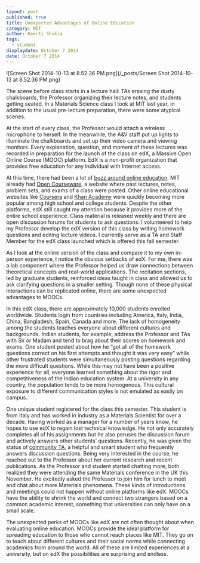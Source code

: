 ```yaml
---
layout: post
published: true
title: Unexpected Advantages of Online Education
category: MIT
author: Keerti Shukla
tags: 
  - student
displaydate: October 7 2014
date: October 7 2014
---
```


![Screen Shot 2014-10-13 at 8.52.36 PM.png](/_posts/Screen Shot 2014-10-13 at 8.52.36 PM.png)

The scene before class starts in a lecture hall: TAs erasing the dusty chalkboards, the Professor organizing their lecture notes, and students getting seated. In a Materials Science class I took at MIT last year, in addition to the usual pre-lecture preparation, there were some atypical scenes. 

At the start of every class, the Professor would attach a wireless microphone to herself. In the meanwhile, the A&V staff put up lights to illuminate the chalkboards and set up their video camera and viewing monitors. Every explanation, question, and moment of these lectures was recorded in preparation for the launch of the class on edX, a Massive Open Online Course (MOOC) platform. EdX is a non-profit organization that provides free education for any individual with Internet access.

At this time, there had been a lot of [buzz around online education](http://www.pbs.org/mediashift/2012/09/why-online-education-has-gained-revolutionary-momentum255/). MIT already had [Open Courseware](http://ocw.mit.edu/index.htm), a website where past lectures, notes, problem sets, and exams of a class were posted. Other online educational websites like [Coursera](https://www.coursera.org/) and [Khan Academy](https://www.khanacademy.org/) were quickly becoming more popular among high school and college students. Despite the other platforms, edX still caught my attention because it provides more of the entire school experience. Class material is released weekly and there are open discussion forums for students to ask questions. I volunteered to help my Professor develop the edX version of this class by writing homework questions and editing lecture videos. I currently serve as a TA and Staff Member for the edX class launched which is offered this fall semester. 

As I look at the online version of the class and compare it to my own in-person experience, I notice the obvious setbacks of edX. For me, there was a lab component where the Professor helped us draw connections between theoretical concepts and real-world applications. The recitation sections, led by graduate students, reinforced ideas taught in class and allowed us to ask clarifying questions in a smaller setting. Though none of these physical interactions can be replicated online, there are some unexpected advantages to MOOCs.

In this edX class, there are approximately 10,000 students enrolled worldwide. Students login from countries including America, Italy, India, China, Bangladesh, Spain, Canada and more. The lack of homogeneity among the students teaches everyone about different cultures and backgrounds. Indian students, for example, address the Professor and TAs with Sir or Madam and tend to brag about their scores on homework and exams. One student posted about how he “got all of the homework questions correct on his first attempts and thought it was very easy” while other frustrated students were simultaneously posting questions regarding the more difficult questions. While this may not have been a positive experience for all, everyone learned something about the rigor and competitiveness of the Indian education system. At a university in any country, the population tends to be more homogenous. This cultural exposure to different communication styles is not emulated as easily on campus.

One unique student registered for the class this semester. This student is from Italy and has worked in industry as a Materials Scientist for over a decade. Having worked as a manager for a number of years know, he hopes to use edX to regain lost technical knowledge. He not only accurately completes all of his assignments but he also peruses the discussion forum and actively answers other students’ questions. Recently, he was given the status of [community TA](https://sites.google.com/site/saasworldtas/edx-ta-guidelines), a helpful and smart student who frequently answers discussion questions. Being very interested in the course, he reached out to the Professor about her current research and recent publications. As the Professor and student started chatting more, both realized they were attending the same Materials conference in the UK this November. He excitedly asked the Professor to join him for lunch to meet and chat about more Materials phenomena. These kinds of introductions and meetings could not happen without online platforms like edX. MOOCs have the ability to shrink the world and connect two strangers based on a common academic interest, something that universities can only have on a small scale.

The unexpected perks of MOOCs like edX are not often thought about when evaluating online education. MOOCs provide the ideal platform for spreading education to those who cannot reach places like MIT. They go on to teach about different cultures and their social norms while connecting academics from around the world. All of these are limited experiences at a university, but on edX the possibilities are surprising and endless.